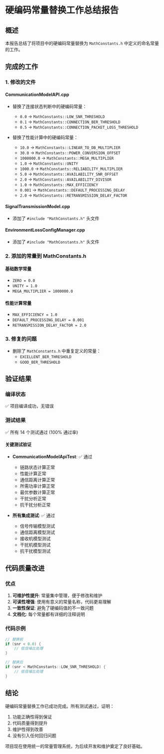 # 硬编码常量替换工作总结报告

## 概述
本报告总结了将项目中的硬编码常量替换为 `MathConstants.h` 中定义的命名常量的工作。

## 完成的工作

### 1. 修改的文件

#### CommunicationModelAPI.cpp
- 替换了连接状态判断中的硬编码常量：
  - `0.0` → `MathConstants::LOW_SNR_THRESHOLD`
  - `0.1` → `MathConstants::CONNECTION_BER_THRESHOLD`
  - `0.5` → `MathConstants::CONNECTION_PACKET_LOSS_THRESHOLD`

- 替换了性能计算中的硬编码常量：
  - `10.0` → `MathConstants::LINEAR_TO_DB_MULTIPLIER`
  - `30.0` → `MathConstants::POWER_CONVERSION_OFFSET`
  - `1000000.0` → `MathConstants::MEGA_MULTIPLIER`
  - `1.0` → `MathConstants::UNITY`
  - `1000.0` → `MathConstants::RELIABILITY_MULTIPLIER`
  - `5.0` → `MathConstants::AVAILABILITY_SNR_OFFSET`
  - `2.0` → `MathConstants::AVAILABILITY_DIVISOR`
  - `1.0` → `MathConstants::MAX_EFFICIENCY`
  - `0.001` → `MathConstants::DEFAULT_PROCESSING_DELAY`
  - `2.0` → `MathConstants::RETRANSMISSION_DELAY_FACTOR`

#### SignalTransmissionModel.cpp
- 添加了 `#include "MathConstants.h"` 头文件

#### EnvironmentLossConfigManager.cpp
- 添加了 `#include "MathConstants.h"` 头文件

### 2. 添加的常量到 MathConstants.h

#### 基础数学常量
- `ZERO = 0.0`
- `UNITY = 1.0`
- `MEGA_MULTIPLIER = 1000000.0`

#### 性能计算常量
- `MAX_EFFICIENCY = 1.0`
- `DEFAULT_PROCESSING_DELAY = 0.001`
- `RETRANSMISSION_DELAY_FACTOR = 2.0`

### 3. 修复的问题
- 删除了 `MathConstants.h` 中重复定义的常量：
  - `EXCELLENT_BER_THRESHOLD`
  - `GOOD_BER_THRESHOLD`

## 验证结果

### 编译状态
✅ 项目编译成功，无错误

### 测试结果
✅ 所有 14 个测试通过 (100% 通过率)

#### 关键测试验证
- **CommunicationModelApiTest**: ✅ 通过
  - 链路状态计算正常
  - 性能计算正常
  - 通信距离计算正常
  - 所需功率计算正常
  - 最优参数计算正常
  - 干扰分析正常
  - 抗干扰分析正常

- **所有集成测试**: ✅ 通过
  - 信号传输模型测试
  - 通信距离模型测试
  - 接收机模型测试
  - 干扰机模型测试
  - 抗干扰模型测试

## 代码质量改进

### 优点
1. **可维护性提升**: 常量集中管理，便于修改和维护
2. **可读性增强**: 使用有意义的常量名称，代码更易理解
3. **一致性保证**: 避免了硬编码值的不一致问题
4. **文档化**: 每个常量都有详细的注释说明

### 代码示例
```cpp
// 替换前
if (snr < 0.0) {
    // 低信噪比处理
}

// 替换后
if (snr < MathConstants::LOW_SNR_THRESHOLD) {
    // 低信噪比处理
}
```

## 结论
硬编码常量替换工作已成功完成。所有测试通过，证明：
1. 功能正确性得到保证
2. 代码质量得到提升
3. 维护性得到改善
4. 没有引入任何回归问题

项目现在使用统一的常量管理系统，为后续开发和维护奠定了良好基础。